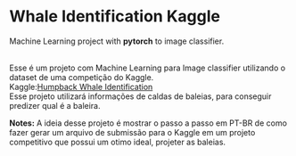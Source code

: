 # Whale Identification Kaggle

Machine Learning project with <b>pytorch</b> to image classifier.

<br>Esse é um projeto com Machine Learning para Image classifier utilizando o dataset de uma competição do Kaggle.
<br>Kaggle:<a href="https://www.kaggle.com/c/humpback-whale-identificatio">Humpback Whale Identification</a>
<br>Esse projeto utilizará informações de caldas de baleias, para conseguir predizer qual é a baleira.

<b>Notes:</b> A ideia desse projeto é mostrar o passo a passo em PT-BR de como fazer gerar um arquivo de submissão para o Kaggle em um projeto competitivo que possui um otimo ideal, projeter as baleias.